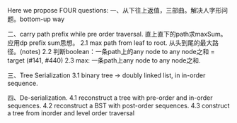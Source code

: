 Here we propose FOUR questions:
一、从下往上返值，三部曲。解决人字形问题。bottom-up way

二、carry path prefix while pre order traversal. 直上直下的path求maxSum。应用dp prefix sum思想。
  2.1 max path from leaf to root. 从头到尾的最大路径。(notes)
  2.2 判断boolean：一条path上的any node to any node之和 = target (#141, #440)
  2.3 max: 一条path上any node to any node之和.
  
三、Tree Serialization 
  3.1 binary tree -> doubly linked list, in in-order sequence.
  
四、De-serialization. 
  4.1 reconstruct a tree with pre-order and in-order sequences.
  4.2 reconstruct a BST with post-order sequences.
  4.3 construct a tree from inorder and level order traversal

